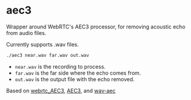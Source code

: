 # aec3

Wrapper around WebRTC's AEC3 processor, for removing acoustic echo from audio files. 

Currently supports .wav files. 

```bash
./aec3 near.wav far.wav out.wav
```

- `near.wav` is the recording to process.
- `far.wav` is the far side where the echo comes from.
- `out.wav` is the output file with the echo removed.

Based on [webrtc_AEC3](https://github.com/xishaoheng/webrtc_AEC3), [AEC3](https://github.com/ewan-xu/AEC3), and [wav-aec](https://github.com/lschilli/wav-aec)
